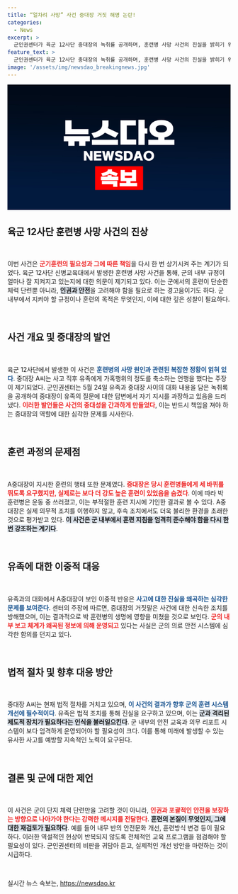 ```yaml
---
title: “얼차려 사망” 사건 중대장 거짓 해명 논란!
categories:
  - News
excerpt: >
  군인권센터가 육군 12사단 중대장의 녹취를 공개하며, 훈련병 사망 사건의 진실을 밝히기 위한 증거를 제시했다. 중대장은 유족에게 거짓 정보로 사고 경과를 왜곡하고 초기 응급 조치를 방해한 혐의를 받고 있다. 군의 상황은 어떤 진실을 숨기고 있을까?
feature_text: >
  군인권센터가 육군 12사단 중대장의 녹취를 공개하며, 훈련병 사망 사건의 진실을 밝히기 위한 증거를 제시했다. 중대장은 유족에게 거짓 정보로 사고 경과를 왜곡하고 초기 응급 조치를 방해한 혐의를 받고 있다. 군의 상황은 어떤 진실을 숨기고 있을까?
image: '/assets/img/newsdao_breakingnews.jpg'
---
```


<p><img src="/assets/img/newsdao_breakingnews.jpg" alt="bookingtag 속보" /></p>

<h2 data-ke-size="size26">육군 12사단 훈련병 사망 사건의 진상</h2>

<p data-ke-size="size16">&nbsp;</p>

<p>이번 사건은 <b><span style="color: #ee2323;">군기훈련의 필요성과 그에 따른 책임</span></b>을 다시 한 번 상기시켜 주는 계기가 되었다. 육군 12사단 신병교육대에서 발생한 훈련병 사망 사건을 통해, 군의 내부 규정이 얼마나 잘 지켜지고 있는지에 대한 의문이 제기되고 있다. 이는 군에서의 훈련이 단순한 체력 단련뿐 아니라, <b><span style="background-color: #21538527;">인권과 안전</span></b>을 고려해야 함을 필요로 하는 경고음이기도 하다. 군 내부에서 지켜야 할 규정이나 훈련의 목적은 무엇인지, 이에 대한 깊은 성찰이 필요하다. </p>

<p data-ke-size="size16">&nbsp;</p>

<h2 data-ke-size="size26">사건 개요 및 중대장의 발언</h2>

<p data-ke-size="size16">&nbsp;</p>

<p>육군 12사단에서 발생한 이 사건은 <b><span style="color: #1a5490;">훈련병의 사망 원인과 관련된 복잡한 정황이 얽혀 있다</span></b>. 중대장 A씨는 사고 직후 유족에게 가혹행위의 정도를 축소하는 언행을 했다는 주장이 제기되었다. 군인권센터는 5월 24일 유족과 중대장 사이의 대화 내용을 담은 녹취록을 공개하여 중대장이 유족의 질문에 대한 답변에서 자기 지시를 과장하고 있음을 드러냈다. <b><span style="color: #ee2323;">이러한 발언들은 사건의 중대성을 간과하게 만들었다</span></b>, 이는 반드시 책임을 져야 하는 중대장의 역할에 대한 심각한 문제를 시사한다.</p>

<p data-ke-size="size16">&nbsp;</p>

<h2 data-ke-size="size26">훈련 과정의 문제점</h2>

<p data-ke-size="size16">&nbsp;</p>

<p>A중대장이 지시한 훈련의 행태 또한 문제였다. <b><span style="color: #ee2323;">중대장은 당시 훈련병들에게 세 바퀴를 뛰도록 요구했지만, 실제로는 보다 더 강도 높은 훈련이 있었음을 숨겼다</span></b>. 이에 따라 박 훈련병은 운동 중 쓰러졌고, 이는 부적절한 훈련 지시에 기인한 결과로 볼 수 있다. A중대장은 실제 의무적 조치를 이행하지 않고, 후속 조치에서도 더욱 불리한 환경을 초래한 것으로 평가받고 있다. <b><span style="background-color: #21538527;">이 사건은 군 내부에서 훈련 지침을 엄격히 준수해야 함을 다시 한번 강조하는 계기다</span></b>.</p>

<p data-ke-size="size16">&nbsp;</p>

<h2 data-ke-size="size26">유족에 대한 이중적 대응</h2>

<p data-ke-size="size16">&nbsp;</p>

<p>유족과의 대화에서 A중대장이 보인 이중적 반응은 <b><span style="color: #1a5490;">사고에 대한 진실을 왜곡하는 심각한 문제를 보여준다</span></b>. 센터의 주장에 따르면, 중대장의 거짓말은 사건에 대한 신속한 조치를 방해했으며, 이는 결과적으로 박 훈련병의 생명에 영향을 미쳤을 것으로 보인다. <b><span style="color: #ee2323;">군의 내부 보고 체계가 왜곡된 정보에 의해 운영되고</span></b> 있다는 사실은 군의 의료 안전 시스템에 심각한 함의를 던지고 있다.</p>

<p data-ke-size="size16">&nbsp;</p>

<h2 data-ke-size="size26">법적 절차 및 향후 대응 방안</h2>

<p data-ke-size="size16">&nbsp;</p>

<p>중대장 A씨는 현재 법적 절차를 거치고 있으며, <b><span style="color: #1a5490;">이 사건의 결과가 향후 군의 훈련 시스템 개선에 필수적이다</span></b>. 유족은 법적 조치를 통해 진실을 요구하고 있으며, 이는 <b><span style="background-color: #21538527;">군과 격리된 제도적 장치가 필요하다는 인식을 불러일으킨다</span></b>. 군 내부의 안전 교육과 의무 리포트 시스템이 보다 엄격하게 운영되어야 할 필요성이 크다. 이를 통해 미래에 발생할 수 있는 유사한 사고를 예방할 지속적인 노력이 요구된다.</p>

<p data-ke-size="size16">&nbsp;</p>

<h2 data-ke-size="size26">결론 및 군에 대한 제언</h2>

<p data-ke-size="size16">&nbsp;</p>

<p>이 사건은 군이 단지 체력 단련만을 고려할 것이 아니라, <b><span style="color: #ee2323;">인권과 포괄적인 안전을 보장하는 방향으로 나아가야 한다는 강력한 메시지를 전달한다</span></b>. <b><span style="background-color: #21538527;">훈련의 본질이 무엇인지, 그에 대한 재검토가 필요하다</span></b>. 예를 들어 내무 반의 안전문화 개선, 훈련방식 변경 등이 필요하다. 이러한 역설적인 현상이 반복되지 않도록 전체적인 교육 프로그램을 점검해야 할 필요성이 있다. 군인권센터의 비판을 귀담아 듣고, 실제적인 개선 방안을 마련하는 것이 시급하다.</p>

<p data-ke-size="size16">&nbsp;</p>
실시간 뉴스 속보는, <a href="https://newsdao.kr" rel="dofollow">https://newsdao.kr</a>


